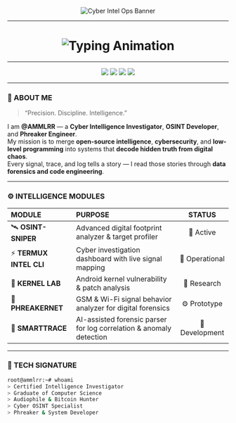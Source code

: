 <!-- README.md // CYBER INTEL OPS vFinal by @AMMLRR -->
<!-- The Ultimate Professional Cyber Intelligence Profile -->

<p align="center">
  <img src="https://capsule-render.vercel.app/api?type=waving&height=240&text=CYBER%20INTEL%20OPS%20//%20@AMMLRR&fontAlign=50&fontAlignY=40&fontSize=45&color=0:000000,100:111111&fontColor=00FFFF&desc=Cyber%20Investigator%20%7C%20OSINT%20Specialist%20%7C%20Phreaker%20Engineer&descAlign=50&descAlignY=65&animation=fadeIn" alt="Cyber Intel Ops Banner"/>
</p>

---

<h1 align="center">
  <img src="https://readme-typing-svg.demolab.com?font=Share+Tech+Mono&weight=800&size=25&duration=4000&pause=1000&color=00F7FF&center=true&vCenter=true&width=800&lines=>>>+BOOTING+INTEL+SYSTEM_;>>>+TRACE+SIGNAL+IDENTIFIED_;>>>+SUBJECT:+@AMMLRR_;>>>+STATUS:+ACTIVE" alt="Typing Animation" />
</h1>

---

<p align="center">
  <img src="https://img.shields.io/badge/CYBER-INTELLIGENCE-00FFFF?style=for-the-badge&logo=matrix&logoColor=white"/>
  <img src="https://img.shields.io/badge/OSINT-ANALYST-ff00ff?style=for-the-badge&logo=hackthebox&logoColor=white"/>
  <img src="https://img.shields.io/badge/NETWORK-PHREAKER-orange?style=for-the-badge&logo=wireshark&logoColor=white"/>
  <img src="https://img.shields.io/badge/DEVELOPER-LINUX-black?style=for-the-badge&logo=linux&logoColor=white"/>
</p>

---

### 🧬 ABOUT ME

> “Precision. Discipline. Intelligence.”

I am **@AMMLRR** — a **Cyber Intelligence Investigator**, **OSINT Developer**, and **Phreaker Engineer**.  
My mission is to merge **open-source intelligence**, **cybersecurity**, and **low-level programming** into systems that **decode hidden truth from digital chaos**.  
Every signal, trace, and log tells a story — I read those stories through **data forensics and code engineering**.

---

### ⚙️ INTELLIGENCE MODULES

| MODULE | PURPOSE | STATUS |
|:-------|:---------|:------:|
| 🛰️ **OSINT-SNIPER** | Advanced digital footprint analyzer & target profiler | 🧠 Active |
| ⚡ **TERMUX INTEL CLI** | Cyber investigation dashboard with live signal mapping | 🚀 Operational |
| 🔐 **KERNEL LAB** | Android kernel vulnerability & patch analysis | 🔬 Research |
| 📡 **PHREAKERNET** | GSM & Wi-Fi signal behavior analyzer for digital forensics | ⚙️ Prototype |
| 🧩 **SMARTTRACE** | AI-assisted forensic parser for log correlation & anomaly detection | 🧬 Development |

---

### 🧠 TECH SIGNATURE

```bash
root@ammlrr:~# whoami
> Certified Intelligence Investigator  
> Graduate of Computer Science  
> Audiophile & Bitcoin Hunter  
> Cyber OSINT Specialist  
> Phreaker & System Developer
